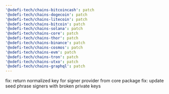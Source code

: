 ```yaml
---
'@xdefi-tech/chains-bitcoincash': patch
'@xdefi-tech/chains-dogecoin': patch
'@xdefi-tech/chains-litecoin': patch
'@xdefi-tech/chains-bitcoin': patch
'@xdefi-tech/chains-solana': patch
'@xdefi-tech/chains-core': patch
'@xdefi-tech/chains-thor': patch
'@xdefi-tech/chains-binance': patch
'@xdefi-tech/chains-cosmos': patch
'@xdefi-tech/chains-evm': patch
'@xdefi-tech/chains-tron': patch
'@xdefi-tech/chains-utxo': patch
'@xdefi-tech/chains-graphql': patch
---
```


fix: return normalized key for signer provider from core package
fix: update seed phrase signers with broken private keys
